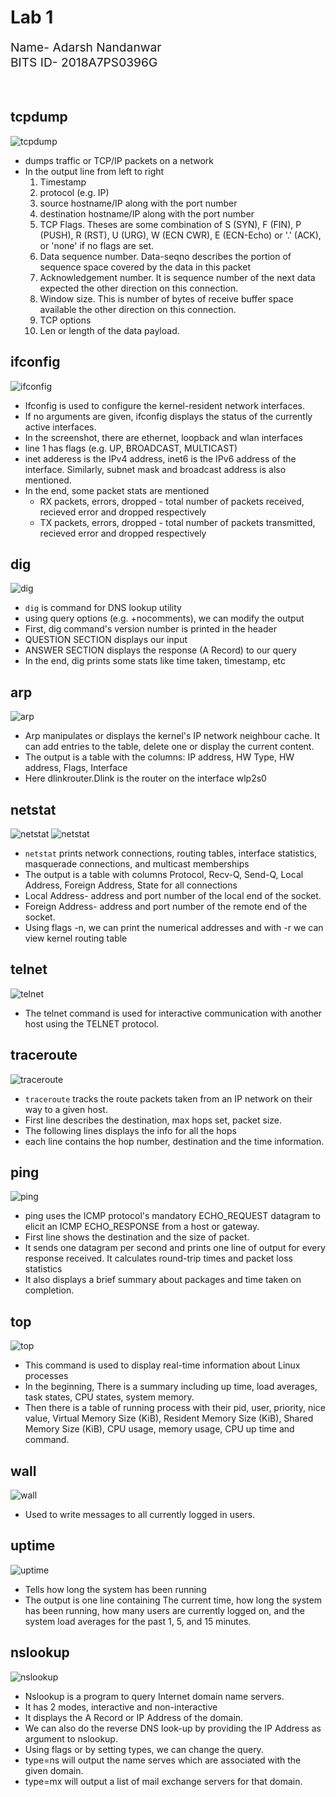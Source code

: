 # Lab 1
<div style="font-size: 1.2rem">
Name- Adarsh Nandanwar<br>
BITS ID- 2018A7PS0396G</div>
<br>
<br>

## tcpdump
![tcpdump](screenshots/tcpdump.png)
- dumps traffic or TCP/IP packets on a network
- In the output line from left to right
    1. Timestamp
    2. protocol (e.g. IP)
    3. source hostname/IP along with the port number
    4. destination hostname/IP along with the port number
    5. TCP Flags. Theses are some combination of S (SYN), F (FIN), P (PUSH), R (RST), U (URG), W (ECN CWR), E (ECN-Echo) or '.' (ACK), or 'none' if no flags are set.
    6. Data sequence number. Data-seqno describes the portion of sequence space covered by the data in this packet
    7. Acknowledgement number. It is sequence number of the next data expected the other direction on this connection.
    8. Window size. This is number of bytes of receive buffer space available the other direction on this connection.
    9. TCP options
    10. Len or length of the data payload.


## ifconfig 
![ifconfig](screenshots/ifconfig.png)
- Ifconfig  is used to configure the kernel-resident network interfaces.
- If no arguments are given, ifconfig displays the status of the currently active interfaces.
- In the screenshot, there are ethernet, loopback and wlan interfaces
- line 1 has flags (e.g. UP, BROADCAST, MULTICAST)
- inet adderess is the IPv4 address, inet6 is the IPv6 address of the interface. Similarly, subnet mask and broadcast address is also mentioned.
- In the end, some packet stats are mentioned
    - RX packets, errors, dropped - total number of packets received, recieved error and dropped respectively
    - TX packets, errors, dropped - total number of packets transmitted, recieved error and dropped respectively

## dig 
![dig](screenshots/dig.png)
- `dig` is command for DNS lookup utility
- using query options (e.g. +nocomments), we can modify the output
- First, dig command's version number is printed in the header
- QUESTION SECTION displays our input
- ANSWER SECTION displays the response (A Record) to our query
- In the end, dig prints some stats like time taken, timestamp, etc

## arp 
![arp](screenshots/arp.png)
- Arp  manipulates  or displays the kernel's IP network neighbour cache. It can add entries to the table, delete one or display the current content.
- The output is a table with the columns: IP address, HW Type, HW address, Flags, Interface
- Here dlinkrouter.Dlink is the router on the interface wlp2s0

## netstat 
![netstat](screenshots/netstat.png)
![netstat](screenshots/netstat2.png)
- `netstat` prints network connections, routing tables, interface statistics, masquerade connections, and multicast memberships
- The output is a table with columns Protocol, Recv-Q, Send-Q, Local Address, Foreign Address, State for all connections
- Local Address- address and port number of the local end of the socket.
- Foreign Address- address and port number of the remote end of the socket.
- Using flags -n, we can print the numerical addresses and with -r we can view kernel routing table

## telnet 
![telnet](screenshots/telnet.png)
- The telnet command is used for interactive communication with another host using the TELNET protocol.

## traceroute 
![traceroute](screenshots/traceroute.png)
- `traceroute` tracks the route packets taken from an IP network on their way to a given host. 
- First line describes the destination, max hops set, packet size.
- The following lines displays the info for all the hops
- each line contains the hop number, destination and the time information.

## ping 
![ping](screenshots/ping.png)
- ping uses the ICMP protocol's mandatory ECHO_REQUEST datagram to elicit an ICMP ECHO_RESPONSE from a host or gateway.
- First line shows the destination and the size of packet.
- It sends one datagram per second and prints one line of output for every response received. It calculates round-trip times and packet loss statistics
- It also displays a brief summary about packages and time taken on completion.

## top 
![top](screenshots/top.png)
- This command is used to display real-time information about Linux processes
- In the beginning, There is a summary including up time, load averages, task states, CPU states, system memory.
- Then there is a table of running process with their pid, user, priority, nice value, Virtual Memory Size (KiB), Resident Memory Size (KiB), Shared Memory Size (KiB), CPU usage, memory usage, CPU up time and command.

## wall 
![wall](screenshots/wall.png)
- Used to write messages to all currently logged in users.

## uptime 
![uptime](screenshots/uptime.png)
- Tells how long the system has been running
- The output is one line containing The current time, how long the system has been running, how many users are currently logged on, and the system load averages for the past 1, 5, and 15 minutes.

## nslookup
![nslookup](screenshots/nslookup.png)
- Nslookup is a program to query Internet domain name servers.
- It has 2 modes, interactive and non-interactive
- It displays the A Record or IP Address of the domain.
- We can also do the reverse DNS look-up by providing the IP Address as argument to nslookup.
- Using flags or by setting types, we can change the query.
- type=ns will output the name serves which are associated with the given domain.
- type=mx will output a list of mail exchange servers for that domain.

